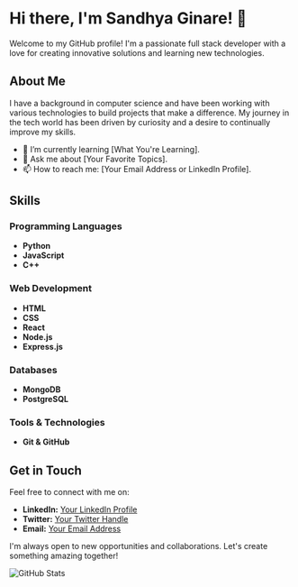 # Hi there, I'm Sandhya Ginare! 👋

Welcome to my GitHub profile! I'm a passionate full stack developer with a love for creating innovative solutions and learning new technologies. 

## About Me

I have a background in computer science and have been working with various technologies to build projects that make a difference. My journey in the tech world has been driven by curiosity and a desire to continually improve my skills.

- 🌱 I’m currently learning [What You're Learning].
- 💬 Ask me about [Your Favorite Topics].
- 📫 How to reach me: [Your Email Address or LinkedIn Profile].

## Skills

### Programming Languages
- **Python**
- **JavaScript**
- **C++**

### Web Development
- **HTML**
- **CSS**
- **React**
- **Node.js**
- **Express.js**

### Databases
- **MongoDB**
- **PostgreSQL**

### Tools & Technologies
- **Git & GitHub**


## Get in Touch

Feel free to connect with me on:

- **LinkedIn:** [Your LinkedIn Profile](#)
- **Twitter:** [Your Twitter Handle](#)
- **Email:** [Your Email Address](#)

I'm always open to new opportunities and collaborations. Let's create something amazing together!

![GitHub Stats](https://github-readme-stats.vercel.app/api?username=yourusername&show_icons=true&theme=radical)

